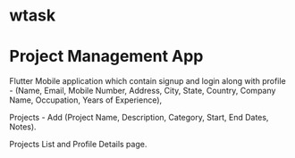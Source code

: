 # wtask


# Project Management App
 Flutter Mobile application which contain
 signup and login along with profile - (Name, Email, Mobile Number, Address, City, State, Country, Company Name, Occupation, Years of Experience),
 
 Projects - Add (Project Name, Description, Category, Start, End Dates, Notes).
 
 Projects List and Profile Details page.


